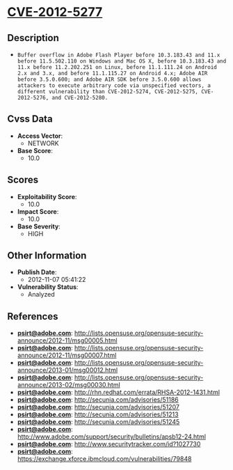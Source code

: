 
# [CVE-2012-5277](https://cve.mitre.org/cgi-bin/cvename.cgi?name=CVE-2012-5277)

## Description

- `Buffer overflow in Adobe Flash Player before 10.3.183.43 and 11.x before 11.5.502.110 on Windows and Mac OS X, before 10.3.183.43 and 11.x before 11.2.202.251 on Linux, before 11.1.111.24 on Android 2.x and 3.x, and before 11.1.115.27 on Android 4.x; Adobe AIR before 3.5.0.600; and Adobe AIR SDK before 3.5.0.600 allows attackers to execute arbitrary code via unspecified vectors, a different vulnerability than CVE-2012-5274, CVE-2012-5275, CVE-2012-5276, and CVE-2012-5280.`

## Cvss Data

- **Access Vector**:
  - NETWORK
- **Base Score**:
  - 10.0

## Scores

- **Exploitability Score**:
  - 10.0
- **Impact Score**:
  - 10.0
- **Base Severity**:
  - HIGH

## Other Information

- **Publish Date**:
  - 2012-11-07 05:41:22
- **Vulnerability Status**:
  - Analyzed

## References

- **psirt@adobe.com**: http://lists.opensuse.org/opensuse-security-announce/2012-11/msg00005.html
- **psirt@adobe.com**: http://lists.opensuse.org/opensuse-security-announce/2012-11/msg00007.html
- **psirt@adobe.com**: http://lists.opensuse.org/opensuse-security-announce/2013-01/msg00012.html
- **psirt@adobe.com**: http://lists.opensuse.org/opensuse-security-announce/2013-02/msg00030.html
- **psirt@adobe.com**: http://rhn.redhat.com/errata/RHSA-2012-1431.html
- **psirt@adobe.com**: http://secunia.com/advisories/51186
- **psirt@adobe.com**: http://secunia.com/advisories/51207
- **psirt@adobe.com**: http://secunia.com/advisories/51213
- **psirt@adobe.com**: http://secunia.com/advisories/51245
- **psirt@adobe.com**: http://www.adobe.com/support/security/bulletins/apsb12-24.html
- **psirt@adobe.com**: http://www.securitytracker.com/id?1027730
- **psirt@adobe.com**: https://exchange.xforce.ibmcloud.com/vulnerabilities/79848
